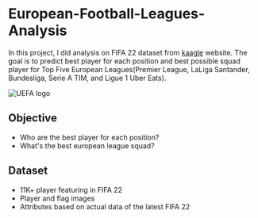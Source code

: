# European-Football-Leagues-Analysis

In this project, I did analysis on FIFA 22 dataset from [kaagle](https://www.kaggle.com/datasets/juniorverli/fifa-22-all-normal-players-from-ultimate-team?select=all_players.csv) website. The goal is to predict best player for each position and best possible squad player for Top Five European Leagues(Premier League, LaLiga Santander, Bundesliga, Serie A TIM, and Ligue 1 Uber Eats).

![UEFA logo](https://user-images.githubusercontent.com/102453318/173183409-3673db46-2569-41c1-aaae-be7a923251f0.png)

## Objective

- Who are the best player for each position?
- What's the best european league squad?

## Dataset
- 11K+ player featuring in FIFA 22
- Player and flag images
- Attributes based on actual data of the latest FIFA 22
